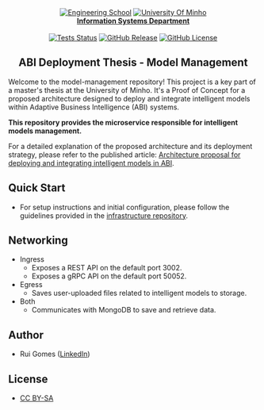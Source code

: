 <div align="center">
    <a href="https://www.eng.uminho.pt" target="_blank"><img src="https://i.imgur.com/mOynow9.png" alt="Engineering School"/></a>
    <a href="https://www.uminho.pt" target="_blank"><img src="https://i.imgur.com/1gtSAGM.png" alt="University Of Minho"/></a>
    <br/>
    <a href="http://www.dsi.uminho.pt" target="_blank">
        <strong>Information Systems Department</strong>
    </a>
    <br/>
    <br/>
    <a href="https://github.com/ABI-Deployment-Thesis/model-management/actions"><img alt="Tests Status" src="https://github.com/ABI-Deployment-Thesis/model-management/actions/workflows/tests.yaml/badge.svg"></a>
    <a href="https://github.com/ABI-Deployment-Thesis/model-management/releases"><img alt="GitHub Release" src="https://img.shields.io/github/v/release/ABI-Deployment-Thesis/model-management"></a>
    <a href="https://github.com/ABI-Deployment-Thesis/model-management/blob/main/LICENSE"><img alt="GitHub License" src="https://img.shields.io/github/license/ABI-Deployment-Thesis/model-management"></a>
</div>

<h2 align="center">ABI Deployment Thesis - Model Management</h2>

Welcome to the model-management repository! This project is a key part of a master's thesis at the University of Minho. It's a Proof of Concept for a proposed architecture designed to deploy and integrate intelligent models within Adaptive Business Intelligence (ABI) systems.

**This repository provides the microservice responsible for intelligent models management.**

For a detailed explanation of the proposed architecture and its deployment strategy, please refer to the published article: [Architecture proposal for deploying and integrating intelligent models in ABI](https://www.sciencedirect.com/science/article/pii/S1877050923022445).

## Quick Start

- For setup instructions and initial configuration, please follow the guidelines provided in the [infrastructure repository](https://github.com/ABI-Deployment-Thesis/component-core?tab=readme-ov-file#quick-start).

## Networking

- Ingress
    - Exposes a REST API on the default port 3002.
    - Exposes a gRPC API on the default port 50052.
- Egress
    - Saves user-uploaded files related to intelligent models to storage.
- Both
    - Communicates with MongoDB to save and retrieve data.

## Author

- Rui Gomes ([LinkedIn](https://www.linkedin.com/in/ruigomes99))

## License

- [CC BY-SA](https://choosealicense.com/licenses/mit/)